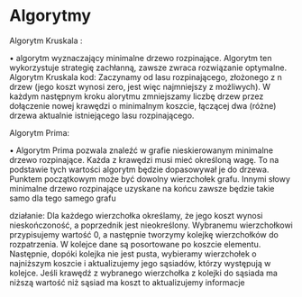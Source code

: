 # Algorytmy

Algorytm Kruskala :

•	algorytm wyznaczający minimalne drzewo rozpinające. Algorytm ten wykorzystuje strategię zachłanną, zawsze zwraca rozwiązanie optymalne.
Algorytm Kruskala kod:
Zaczynamy od lasu rozpinającego, złożonego z n drzew (jego koszt wynosi zero, jest więc najmniejszy z możliwych). W każdym następnym kroku alorytmu zmniejszamy liczbę drzew przez dołączenie nowej krawędzi o minimalnym koszcie, łączącej dwa (różne) drzewa aktualnie istniejącego lasu rozpinającego.


Algorytm Prima:

•	Algorytm Prima pozwala znaleźć w grafie nieskierowanym minimalne drzewo rozpinające. Każda z krawędzi musi mieć określoną wagę. To na podstawie tych wartości algorytm będzie dopasowywał je do drzewa. Punktem początkowym może być dowolny wierzchołek grafu. Innymi słowy minimalne drzewo rozpinające uzyskane na końcu zawsze będzie takie samo dla tego samego grafu


działanie:
Dla każdego wierzchołka określamy, że jego koszt wynosi nieskończoność, a poprzednik jest nieokreślony. Wybranemu wierzchołkowi przypisujemy wartość 0, a następnie tworzymy kolejkę wierzchołków do rozpatrzenia. W kolejce dane są posortowane po koszcie elementu. Następnie, dopóki kolejka nie jest pusta, wybieramy wierzchołek o najniższym koszcie i aktualizujemy jego sąsiadów, którzy występują w kolejce. Jeśli krawędź z wybranego wierzchołka z kolejki do sąsiada ma niższą wartość niż sąsiad ma koszt to aktualizujemy informacje
